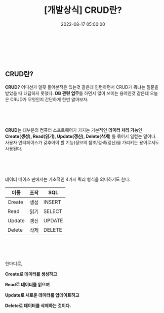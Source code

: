 ﻿---
permalink: /2022-08-17-CRUD란/
published: true
title: "[개발상식] CRUD란?"
date: 2022-08-17 05:00:00
toc: true
toc_sticky: true
toc_label: "CRUD란"
categories:
- 개발상식
tags:
- CRUD
- 개발상식
---

<br><br><br>

  

## CRUD란?

**CRUD?** 어디선가 얼핏 들어본적은 있는것 같은데 인턴하면서 CRUD가 뭐냐는 질문을 받았을 때 대답하지 못했다. **DB 관련 업무**를 하면서 많이 쓰이는 용어인것 같은데 오늘은 CRUD가 무엇인지 간단하게 한번 알아보자.

  

<br><br><br>

  

**CRUD**는 대부분의 컴퓨터 소프트웨어가 가지는 기본적인 **데이터 처리 기능**인 **Create(생성), Read(읽기), Update(갱신), Delete(삭제)** 를 묶어서 일컫는 말이다. 사용자 인터페이스가 갖추어야 할 기능(정보의 참조/검색/갱신)을 가리키는 용어로서도 사용된다.

  

<br><br><br>

데이터 베이스 딴에서는 기초적인 4가지 쿼리 형식을 의미하기도 한다.

|이름|조작|SQL|
|---|---|---|
| Create |생성 | INSERT |
| Read | 읽기 | SELECT |
| Update | 갱신 | UPDATE |
| Delete | 삭제 | DELETE |

  

<br><br><br>

  

한마디로,

**Create로 데이터를 생성하고**

**Read로 데이터를 읽으며**

**Update로 새로운 데이터를 업데이트하고**

**Delete로 데이터를 삭제하는 것이다.**

  

<br><br><br>

